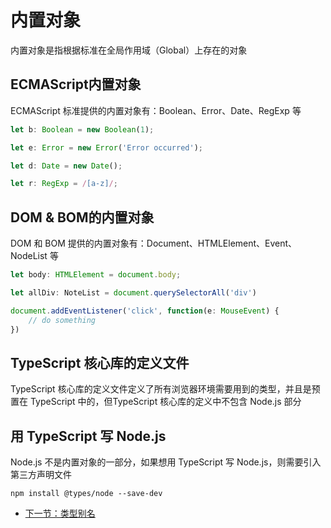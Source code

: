 # 内置对象

内置对象是指根据标准在全局作用域（Global）上存在的对象

## ECMAScript内置对象
ECMAScript 标准提供的内置对象有：Boolean、Error、Date、RegExp 等

```TypeScript
let b: Boolean = new Boolean(1);

let e: Error = new Error('Error occurred');

let d: Date = new Date();

let r: RegExp = /[a-z]/;
```

## DOM & BOM的内置对象

DOM 和 BOM 提供的内置对象有：Document、HTMLElement、Event、NodeList 等

```TypeScript
let body: HTMLElement = document.body;

let allDiv: NoteList = document.querySelectorAll('div')

document.addEventListener('click', function(e: MouseEvent) {
    // do something
})
```

## TypeScript 核心库的定义文件

TypeScript 核心库的定义文件定义了所有浏览器环境需要用到的类型，并且是预置在 TypeScript 中的，但TypeScript 核心库的定义中不包含 Node.js 部分

## 用 TypeScript 写 Node.js

Node.js 不是内置对象的一部分，如果想用 TypeScript 写 Node.js，则需要引入第三方声明文件

`npm install @types/node --save-dev`

* [下一节：类型别名](https://github.com/KayanChan/weekly-javascript/blob/master/ts-summary/type-aliases.md)